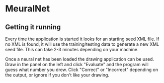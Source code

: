 # MeuralNet

## Getting it running
Every time the application is started it looks for an starting seed XML file. If no XML is found, it will use the training/testing data to generate a new XML seed file. This can take 2-3 minutes depending on your machine.

Once a neural net has been loaded the drawing application can be used. Draw in the panel on the left and click "Evaluate" and the program will guess what number you drew. Click "Correct" or "Incorrect" depending on the output, or ignore if you don't like your drawing.
